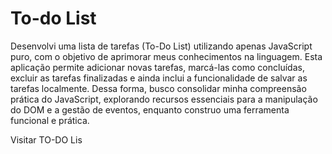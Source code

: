 # To-do List
 
<p>Desenvolvi uma lista de tarefas (To-Do List) utilizando apenas JavaScript puro, com o objetivo de aprimorar meus conhecimentos na linguagem. Esta aplicação permite adicionar novas tarefas, marcá-las como concluídas, excluir as tarefas finalizadas e ainda inclui a funcionalidade de salvar as tarefas localmente. Dessa forma, busco consolidar minha compreensão prática do JavaScript, explorando recursos essenciais para a manipulação do DOM e a gestão de eventos, enquanto construo uma ferramenta funcional e prática.</p>

<p>Visitar <a ref="https://caiofcsousa.github.io/To_do_list/" target="_blank">TO-DO Lis</a></p>
